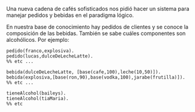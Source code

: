 Una nueva cadena de cafés sofisticados nos pidió hacer un sistema para manejar pedidos y bebidas en el paradigma lógico.

En nuestra base de conocimiento hay pedidos de clientes y se conoce la composición de las bebidas. También se sabe cuáles componentes son alcohólicos. Por ejemplo:

```
pedido(franco,explosiva).
pedido(lucas,dulceDeLecheLatte).
%% etc ...

bebida(dulceDeLecheLatte, [base(cafe,100),leche(10,50)]).
bebida(explosiva,[base(ron,90),base(vodka,100),jarabe(frutilla)]).
%% etc ...

tieneAlcohol(baileys).
tieneAlcohol(tiaMaria).
%% etc
```
